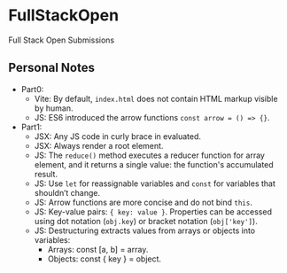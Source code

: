 # FullStackOpen  
Full Stack Open Submissions  

## Personal Notes  

- Part0:  
  - Vite: By default, `index.html` does not contain HTML markup visible by human.  
  - JS: ES6 introduced the arrow functions `const arrow = () => {}`.  
- Part1:  
  - JSX: Any JS code in curly brace in evaluated.  
  - JSX: Always render a root element.  
  - JS: The `reduce()` method executes a reducer function for array element, and it returns a single value: the function's accumulated result.
  - JS: Use `let` for reassignable variables and `const` for variables that shouldn’t change.
  - JS: Arrow functions are more concise and do not bind `this`.
  - JS: Key-value pairs: `{ key: value }`. Properties can be accessed using dot notation (`obj.key`) or bracket notation (`obj['key']`).
  - JS: Destructuring extracts values from arrays or objects into variables:
    - Arrays: const [a, b] = array.
    - Objects: const { key } = object.